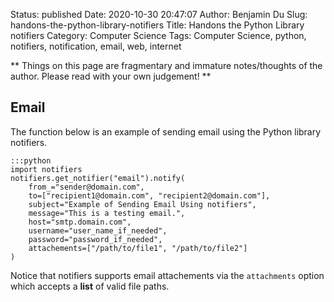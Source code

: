 Status: published
Date: 2020-10-30 20:47:07
Author: Benjamin Du
Slug: handons-the-python-library-notifiers
Title: Handons the Python Library notifiers
Category: Computer Science
Tags: Computer Science, python, notifiers, notification, email, web, internet

**
Things on this page are fragmentary and immature notes/thoughts of the author.
Please read with your own judgement!
**

## Email

The function below is an example of sending email using the Python library notifiers.

    :::python
    import notifiers
    notifiers.get_notifier("email").notify(
        from_="sender@domain.com",
        to=["recipient1@domain.com", "recipient2@domain.com"],
        subject="Example of Sending Email Using notifiers",
        message="This is a testing email.",
        host="smtp.domain.com",
        username="user_name_if_needed",
        password="password_if_needed",
        attachements=["/path/to/file1", "/path/to/file2"]
    )

Notice that notifiers supports email attachements via the `attachments` option
which accepts a **list** of valid file paths.